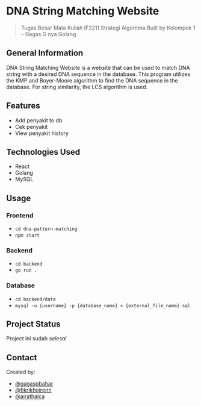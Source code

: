 # DNA String Matching Website

> Tugas Besar Mata Kuliah IF2211 Strategi Algoritma
> Built by Kelompok 1 - Gagas G nya Golang

## General Information

DNA String Matching Website is a website that can be used to match DNA string with a desired DNA sequence in the database. This program utilizes the KMP and Boyer-Moore algorithm to find the DNA sequence in the database. For string similarity, the LCS algorithm is used.

## Features

- Add penyakit to db
- Cek penyakit
- View penyakit history

## Technologies Used

- React
- Golang
- MySQL

## Usage

### Frontend

- `cd dna-pattern-matching`
- `npm start`

### Backend

- `cd backend`
- `go run .`

### Database

- `cd backend/data`
- `mysql -u {username} -p {database_name} < {external_file_name}.sql`

## Project Status

Project ini sudah  _selesai_

## Contact

Created by:

- [@gagaspbahar](https://github.com/gagaspbahar)
- [@fikrikhoironn](https://github.com/fikrikhoironn)
- [@airathalca](https://github.com/airathalca)

<!-- Optional -->
<!-- ## License -->
<!-- This project is open source and available under the [... License](). -->

<!-- You don't have to include all sections - just the one's relevant to your project -->

